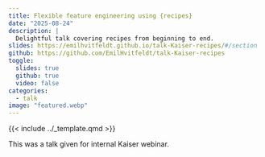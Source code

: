 ```yaml
---
title: Flexible feature engineering using {recipes}
date: "2025-08-24"
description: |
  Delightful talk covering recipes from beginning to end.
slides: https://emilhvitfeldt.github.io/talk-Kaiser-recipes/#/section
github: https://github.com/EmilHvitfeldt/talk-Kaiser-recipes
toggle:
  slides: true
  github: true
  video: false
categories:
  - talk
image: "featured.webp"
---
```


{{< include ../_template.qmd >}}

This was a talk given for internal Kaiser webinar.
